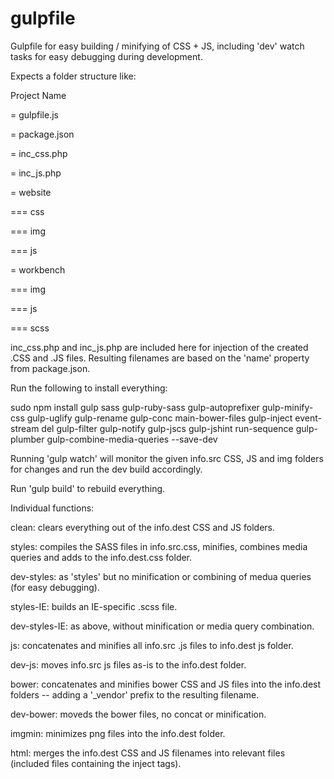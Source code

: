 # gulpfile

Gulpfile for easy building / minifying of CSS + JS, including 'dev' watch tasks for easy debugging during development.

Expects a folder structure like:

Project Name

= gulpfile.js

= package.json

= inc_css.php

= inc_js.php

= website

=== css

=== img

=== js

= workbench

=== img

=== js

=== scss

inc_css.php and inc_js.php are included here for injection of the created .CSS and .JS files. Resulting filenames are based on the 'name' property from package.json.

Run the following to install everything:

sudo npm install gulp sass gulp-ruby-sass gulp-autoprefixer gulp-minify-css gulp-uglify gulp-rename gulp-conc main-bower-files gulp-inject event-stream del gulp-filter gulp-notify gulp-jscs gulp-jshint run-sequence gulp-plumber gulp-combine-media-queries --save-dev

Running 'gulp watch' will monitor the given info.src CSS, JS and img folders for changes and run the dev build accordingly.

Run 'gulp build' to rebuild everything.

Individual functions:

clean: clears everything out of the info.dest CSS and JS folders.

styles: compiles the SASS files in info.src.css, minifies, combines media queries and adds to the info.dest.css folder.

dev-styles: as 'styles' but no minification or combining of medua queries (for easy debugging).

styles-IE: builds an IE-specific .scss file.

dev-styles-IE: as above, without minification or media query combination.

js: concatenates and minifies all info.src .js files to info.dest js folder.

dev-js: moves info.src js files as-is to the info.dest folder.

bower: concatenates and minifies bower CSS and JS files into the info.dest folders -- adding a '_vendor' prefix to the resulting filename.

dev-bower: moveds the bower files, no concat or minification.

imgmin:
minimizes png files into the info.dest folder.

html:
merges the info.dest CSS and JS filenames into relevant files (included files containing the inject tags).
